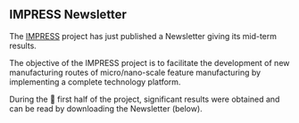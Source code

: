 ## IMPRESS Newsletter

The [IMPRESS](http://www.impress-fp7.eu/) project has just published a Newsletter giving its mid-term results.
<!--break-->
The objective of the IMPRESS project is to facilitate the development of new manufacturing routes of micro/nano-scale feature manufacturing by implementing a complete technology platform.  
  
 
During the  first half of the project, significant results were obtained and can be read by downloading the Newsletter (below).